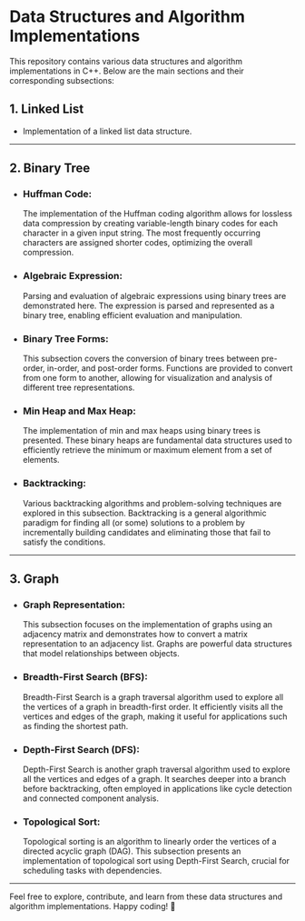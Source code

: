 # Data Structures and Algorithm Implementations

This repository contains various data structures and algorithm implementations in C++. Below are the main sections and their corresponding subsections:


## 1. Linked List

- Implementation of a linked list data structure.
  
----------------------------------------------------------------------------------------------------------------------

## 2. Binary Tree

- ### Huffman Code:

  The implementation of the Huffman coding algorithm allows for lossless data compression by creating variable-length binary codes for each character in a given input string. The most frequently occurring characters are assigned shorter codes, optimizing the overall compression.

- ### Algebraic Expression:

  Parsing and evaluation of algebraic expressions using binary trees are demonstrated here. The expression is parsed and represented as a binary tree, enabling efficient evaluation and manipulation.

- ### Binary Tree Forms:

  This subsection covers the conversion of binary trees between pre-order, in-order, and post-order forms. Functions are provided to convert from one form to another, allowing for visualization and analysis of different tree representations.

- ### Min Heap and Max Heap:

  The implementation of min and max heaps using binary trees is presented. These binary heaps are fundamental data structures used to efficiently retrieve the minimum or maximum element from a set of elements.

- ### Backtracking:

  Various backtracking algorithms and problem-solving techniques are explored in this subsection. Backtracking is a general algorithmic paradigm for finding all (or some) solutions to a problem by incrementally building candidates and eliminating those that fail to satisfy the conditions.

----------------------------------------------------------------------------------------------------------------------

## 3. Graph

- ### Graph Representation:

  This subsection focuses on the implementation of graphs using an adjacency matrix and demonstrates how to convert a matrix representation to an adjacency list. Graphs are powerful data structures that model relationships between objects.

- ### Breadth-First Search (BFS):

  Breadth-First Search is a graph traversal algorithm used to explore all the vertices of a graph in breadth-first order. It efficiently visits all the vertices and edges of the graph, making it useful for applications such as finding the shortest path.

- ### Depth-First Search (DFS):

  Depth-First Search is another graph traversal algorithm used to explore all the vertices and edges of a graph. It searches deeper into a branch before backtracking, often employed in applications like cycle detection and connected component analysis.

- ### Topological Sort:

  Topological sorting is an algorithm to linearly order the vertices of a directed acyclic graph (DAG). This subsection presents an implementation of topological sort using Depth-First Search, crucial for scheduling tasks with dependencies.


----------------------------------------------------------------------------------------------------------------------
Feel free to explore, contribute, and learn from these data structures and algorithm implementations. Happy coding! 🚀
